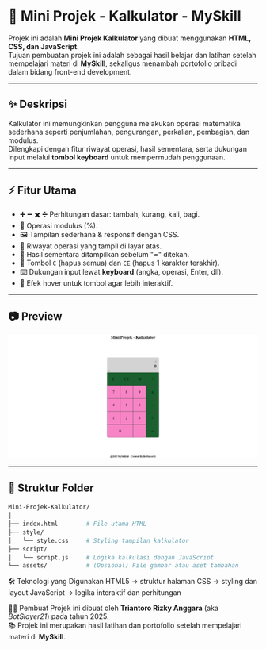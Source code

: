 # 🧮 Mini Projek - Kalkulator - MySkill

Projek ini adalah **Mini Projek Kalkulator** yang dibuat menggunakan **HTML, CSS, dan JavaScript**.  
Tujuan pembuatan projek ini adalah sebagai hasil belajar dan latihan setelah mempelajari materi di **MySkill**, sekaligus menambah portofolio pribadi dalam bidang front-end development.

---

## ✨ Deskripsi

Kalkulator ini memungkinkan pengguna melakukan operasi matematika sederhana seperti penjumlahan, pengurangan, perkalian, pembagian, dan modulus.  
Dilengkapi dengan fitur riwayat operasi, hasil sementara, serta dukungan input melalui **tombol keyboard** untuk mempermudah penggunaan.

---

## ⚡ Fitur Utama

- ➕ ➖ ✖️ ➗ Perhitungan dasar: tambah, kurang, kali, bagi.  
- 🧮 Operasi modulus (%).  
- 🖼️ Tampilan sederhana & responsif dengan CSS.  
- 🧾 Riwayat operasi yang tampil di layar atas.  
- 🔄 Hasil sementara ditampilkan sebelum "=" ditekan.  
- 🧹 Tombol `C` (hapus semua) dan `CE` (hapus 1 karakter terakhir).  
- ⌨️ Dukungan input lewat **keyboard** (angka, operasi, Enter, dll).  
- 🎨 Efek hover untuk tombol agar lebih interaktif.

---

## 📷 Preview

![Preview Kalkulator](https://github.com/BotSlayer21/Mini-Project-Calculator/blob/main/Previrew-Project-Calculator.png)

---

## 📂 Struktur Folder

```bash
Mini-Projek-Kalkulator/
│
├── index.html        # File utama HTML
├── style/
│   └── style.css     # Styling tampilan kalkulator
├── script/
│   └── script.js     # Logika kalkulasi dengan JavaScript
└── assets/           # (Opsional) File gambar atau aset tambahan
```

🛠️ Teknologi yang Digunakan
HTML5 → struktur halaman
CSS → styling dan layout
JavaScript → logika interaktif dan perhitungan

👨‍💻 Pembuat
Projek ini dibuat oleh **Triantoro Rizky Anggara** (aka *BotSlayer21*) pada tahun 2025.  
📚 Projek ini merupakan hasil latihan dan portofolio setelah mempelajari materi di **MySkill**.
